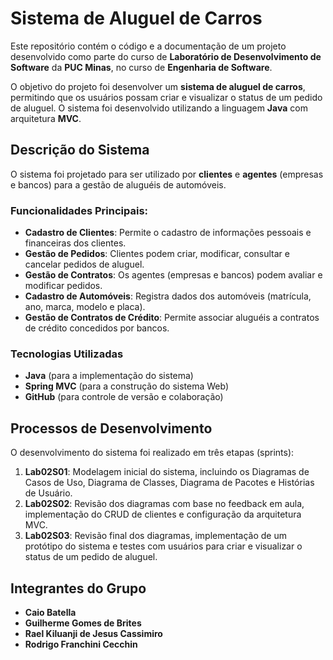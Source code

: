 # Sistema de Aluguel de Carros

Este repositório contém o código e a documentação de um projeto desenvolvido como parte do curso de **Laboratório de Desenvolvimento de Software** da **PUC Minas**, no curso de **Engenharia de Software**.

O objetivo do projeto foi desenvolver um **sistema de aluguel de carros**, permitindo que os usuários possam criar e visualizar o status de um pedido de aluguel. O sistema foi desenvolvido utilizando a linguagem **Java** com arquitetura **MVC**.

## Descrição do Sistema

O sistema foi projetado para ser utilizado por **clientes** e **agentes** (empresas e bancos) para a gestão de aluguéis de automóveis.

### Funcionalidades Principais:
- **Cadastro de Clientes**: Permite o cadastro de informações pessoais e financeiras dos clientes.
- **Gestão de Pedidos**: Clientes podem criar, modificar, consultar e cancelar pedidos de aluguel.
- **Gestão de Contratos**: Os agentes (empresas e bancos) podem avaliar e modificar pedidos.
- **Cadastro de Automóveis**: Registra dados dos automóveis (matrícula, ano, marca, modelo e placa).
- **Gestão de Contratos de Crédito**: Permite associar aluguéis a contratos de crédito concedidos por bancos.

### Tecnologias Utilizadas
- **Java** (para a implementação do sistema)
- **Spring MVC** (para a construção do sistema Web)
- **GitHub** (para controle de versão e colaboração)

## Processos de Desenvolvimento

O desenvolvimento do sistema foi realizado em três etapas (sprints):

1. **Lab02S01**: Modelagem inicial do sistema, incluindo os Diagramas de Casos de Uso, Diagrama de Classes, Diagrama de Pacotes e Histórias de Usuário.
2. **Lab02S02**: Revisão dos diagramas com base no feedback em aula, implementação do CRUD de clientes e configuração da arquitetura MVC.
3. **Lab02S03**: Revisão final dos diagramas, implementação de um protótipo do sistema e testes com usuários para criar e visualizar o status de um pedido de aluguel.

## Integrantes do Grupo

- **Caio Batella**
- **Guilherme Gomes de Brites**
- **Rael Kiluanji de Jesus Cassimiro**
- **Rodrigo Franchini Cecchin**
